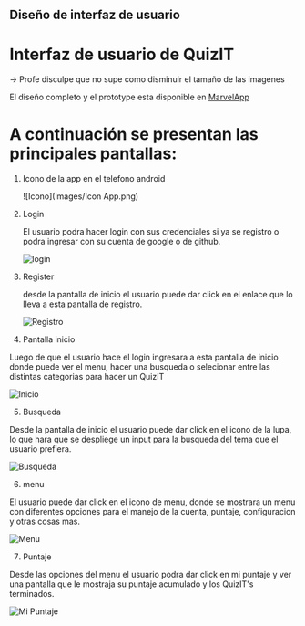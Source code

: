 ## Diseño de interfaz de usuario

# Interfaz de usuario de QuizIT 

-> Profe disculpe que no supe como disminuir el tamaño de las imagenes


El diseño completo y el prototype esta disponible
en [MarvelApp](https://marvelapp.com/prototype/8337757)

# A continuación se presentan las principales pantallas:

1. Icono de la app en el telefono android

   ![Icono](images/Icon App.png)

2. Login

   El usuario podra hacer login con sus credenciales si ya se registro o podra ingresar con su cuenta de google o de github.

   ![login](images/login.png)

3. Register

   desde la pantalla de inicio el usuario puede dar click en el enlace que lo lleva a esta pantalla de registro.

   ![Registro](images/register.png)
   
 4. Pantalla inicio

   Luego de que el usuario hace el login ingresara a esta pantalla de inicio donde puede ver el menu, hacer una busqueda o selecionar entre
   las distintas categorias para hacer un QuizIT

   ![Inicio](images/inicio.png)
   
 5. Busqueda

   Desde la pantalla de inicio el usuario puede dar click en el icono de la lupa, lo que hara que se despliege un input para la busqueda
   del tema que el usuario prefiera.

   ![Busqueda](images/busqueda.png)
   
 6. menu

   El usuario puede dar click en el icono de menu, donde se mostrara un menu con diferentes opciones para el manejo de la cuenta, puntaje,
   configuracion y otras cosas mas.

   ![Menu](images/menu.png)   
   
 7. Puntaje

   Desde las opciones del menu el usuario podra dar click en mi puntaje y ver una pantalla que le mostraja su puntaje acumulado y los QuizIT's terminados.

   ![Mi Puntaje](images/puntaje.png)
   
   
   
   
   
